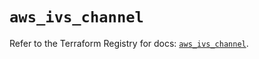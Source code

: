 # `aws_ivs_channel`

Refer to the Terraform Registry for docs: [`aws_ivs_channel`](https://registry.terraform.io/providers/hashicorp/aws/6.5.0/docs/resources/ivs_channel).
